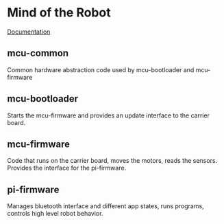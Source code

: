 # Mind of the Robot

[Documentation](docs/index.md)

## mcu-common

Common hardware abstraction code used by mcu-bootloader and mcu-firmware

## mcu-bootloader

Starts the mcu-firmware and provides an update interface to the carrier board.

## mcu-firmware

Code that runs on the carrier board, moves the motors, reads the sensors. Provides the interface for the pi-firmware.

## pi-firmware

Manages bluetooth interface and different app states, runs programs, controls high level robot behavior.

